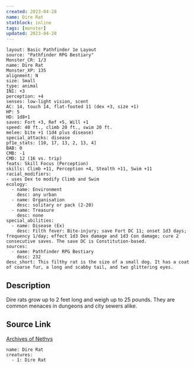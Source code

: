 ```yaml
---
created: 2023-04-28
name: Dire Rat
statblock: inline
tags: [monster]
updated: 2023-04-28
---
```

```statblock
layout: Basic Pathfinder 1e Layout
source: "Pathfinder RPG Bestiary"
Monster_CR: 1/3
name: Dire Rat
Monster_XP: 135
alignment: N
size: Small
type: animal
INI: +3
perception: +4
senses: low-light vision, scent
AC: 14, touch 14, flat-footed 11 (dex +3, size +1)
HP: 5
HD: 1d8+1
saves: Fort +3, Ref +5, Will +1
speed: 40 ft., climb 20 ft., swim 20 ft.
melee: bite +1 (1d4 plus disease)
special_attacks: disease
pf1e_stats: [10, 17, 13, 2, 13, 4]
BAB: 0
CMB: -1
CMD: 12 (16 vs. trip)
feats: Skill Focus (Perception)
skills: Climb +11, Perception +4, Stealth +11, Swim +11
racial_modifiers:
- uses Dex to modify Climb and Swim
ecology:
  - name: Environment
    desc: any urban
  - name: Organisation
    desc: solitary or pack (2-20)
  - name: Treasure
    desc: none
special_abilities:
  - name: Disease (Ex)
    desc: Filth fever: Bite-injury; save Fort DC 11; onset 1d3 days; frequency 1/day; effect 1d3 Dex damage and 1d3 Con damage; cure 2 consecutive saves. The save DC is Constitution-based.
sources:
  - name: Pathfinder RPG Bestiary
    desc: 232
desc_short: This filthy rat is the size of a small dog. It has a coat of coarse fur, a long and scabby tail, and two glittering eyes.
```
## Description
Dire rats grow up to 2 feet long and weigh up to 25 pounds. They are common menaces in dungeons and city sewers alike.
## Source Link
[Archives of Nethys](https://aonprd.com/MonsterDisplay.aspx?ItemName=Dire%20Rat)
```encounter-table
name: Dire Rat
creatures:
  - 1: Dire Rat
```
